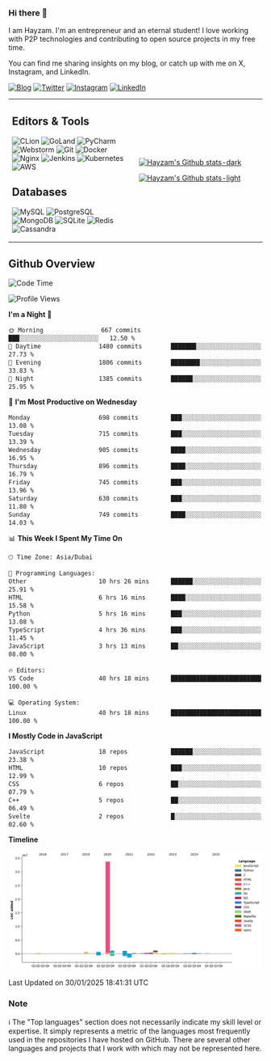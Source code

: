 ### Hi there 👋

I am Hayzam. I'm an entrepreneur and an eternal student! I love working with P2P technologies and contributing to open source projects in my free time.

You can find me sharing insights on my blog, or catch up with me on X, Instagram, and LinkedIn.

[![Blog](https://img.shields.io/badge/Blog-%2312100E.svg?&style=for-the-badge&logo=medium&logoColor=white)](https://hayzam.com)
[![Twitter](https://img.shields.io/badge/Twitter-%231DA1F2.svg?&style=for-the-badge&logo=X&logoColor=white)](https://twitter.com/hayzam_js)
[![Instagram](https://img.shields.io/badge/Instagram-%23E4405F.svg?&style=for-the-badge&logo=instagram&logoColor=white)](https://instagram.com/hayzam.ts)
[![LinkedIn](https://img.shields.io/badge/LinkedIn-%230077B5.svg?&style=for-the-badge&logo=linkedin&logoColor=white)](https://www.linkedin.com/in/hayzam-s-2b9b95139/)

<table width="100%">
<tr>
<td width="50%">

## Editors & Tools

![CLion](https://img.shields.io/badge/-CLion-000000?style=flat&logo=CLion)
![GoLand](https://img.shields.io/badge/-GoLand-000000?style=flat&logo=Goland)
![PyCharm](https://img.shields.io/badge/-PyCharm-000000?style=flat&logo=PyCharm)
![Webstorm](https://img.shields.io/badge/-WebStorm-000000?style=flat&logo=WebStorm)
![Git](https://img.shields.io/badge/-Git-000000?style=flat&logo=git)
![Docker](https://img.shields.io/badge/-Docker-000000?style=flat&logo=docker)
![Nginx](https://img.shields.io/badge/-Nginx-000000?style=flat&logo=nginx)
![Jenkins](https://img.shields.io/badge/-Jenkins-000000?style=flat&logo=jenkins)
![Kubernetes](https://img.shields.io/badge/-Kubernetes-000000?style=flat&logo=kubernetes)
![AWS](https://img.shields.io/badge/-AWS-000000?style=flat&logo=amazon-aws)

## Databases

![MySQL](https://img.shields.io/badge/-MySQL-000000?style=flat&logo=mysql)
![PostgreSQL](https://img.shields.io/badge/-PostgreSQL-000000?style=flat&logo=postgresql)
![MongoDB](https://img.shields.io/badge/-MongoDB-000000?style=flat&logo=mongodb)
![SQLite](https://img.shields.io/badge/-SQLite-000000?style=flat&logo=sqlite)
![Redis](https://img.shields.io/badge/-Redis-000000?style=flat&logo=redis)
![Cassandra](https://img.shields.io/badge/-Cassandra-000000?style=flat&logo=apache-cassandra)
</div>

<td width="50%">
 
[![Hayzam's Github stats-dark](https://github-readme-stats.vercel.app/api?username=hayzamjs&show_icons=true&theme=dark#gh-dark-mode-only)](https://github.com/anuraghazra/github-readme-stats#gh-dark-mode-only)
 
[![Hayzam's Github stats-light](https://github-readme-stats.vercel.app/api?username=hayzamjs&show_icons=true&theme=default#gh-light-mode-only)](https://github.com/anuraghazra/github-readme-stats#gh-light-mode-only)

</td>
</tr>
</table>
 
## Github Overview


<!--START_SECTION:waka-->
![Code Time](http://img.shields.io/badge/Code%20Time-1%2C654%20hrs%204%20mins-blue)

![Profile Views](http://img.shields.io/badge/Profile%20Views-1-blue)

**I'm a Night 🦉** 

```text
🌞 Morning                667 commits         ███░░░░░░░░░░░░░░░░░░░░░░   12.50 % 
🌆 Daytime                1480 commits        ███████░░░░░░░░░░░░░░░░░░   27.73 % 
🌃 Evening                1806 commits        ████████░░░░░░░░░░░░░░░░░   33.83 % 
🌙 Night                  1385 commits        ██████░░░░░░░░░░░░░░░░░░░   25.95 % 
```
📅 **I'm Most Productive on Wednesday** 

```text
Monday                   698 commits         ███░░░░░░░░░░░░░░░░░░░░░░   13.08 % 
Tuesday                  715 commits         ███░░░░░░░░░░░░░░░░░░░░░░   13.39 % 
Wednesday                905 commits         ████░░░░░░░░░░░░░░░░░░░░░   16.95 % 
Thursday                 896 commits         ████░░░░░░░░░░░░░░░░░░░░░   16.79 % 
Friday                   745 commits         ███░░░░░░░░░░░░░░░░░░░░░░   13.96 % 
Saturday                 630 commits         ███░░░░░░░░░░░░░░░░░░░░░░   11.80 % 
Sunday                   749 commits         ████░░░░░░░░░░░░░░░░░░░░░   14.03 % 
```


📊 **This Week I Spent My Time On** 

```text
🕑︎ Time Zone: Asia/Dubai

💬 Programming Languages: 
Other                    10 hrs 26 mins      ██████░░░░░░░░░░░░░░░░░░░   25.91 % 
HTML                     6 hrs 16 mins       ████░░░░░░░░░░░░░░░░░░░░░   15.58 % 
Python                   5 hrs 16 mins       ███░░░░░░░░░░░░░░░░░░░░░░   13.08 % 
TypeScript               4 hrs 36 mins       ███░░░░░░░░░░░░░░░░░░░░░░   11.45 % 
JavaScript               3 hrs 13 mins       ██░░░░░░░░░░░░░░░░░░░░░░░   08.00 % 

🔥 Editors: 
VS Code                  40 hrs 18 mins      █████████████████████████   100.00 % 

💻 Operating System: 
Linux                    40 hrs 18 mins      █████████████████████████   100.00 % 
```

**I Mostly Code in JavaScript** 

```text
JavaScript               18 repos            ██████░░░░░░░░░░░░░░░░░░░   23.38 % 
HTML                     10 repos            ███░░░░░░░░░░░░░░░░░░░░░░   12.99 % 
CSS                      6 repos             ██░░░░░░░░░░░░░░░░░░░░░░░   07.79 % 
C++                      5 repos             ██░░░░░░░░░░░░░░░░░░░░░░░   06.49 % 
Svelte                   2 repos             █░░░░░░░░░░░░░░░░░░░░░░░░   02.60 % 
```



**Timeline**

![Lines of Code chart](https://raw.githubusercontent.com/hayzamjs/hayzamjs/main/assets/bar_graph.png)


 Last Updated on 30/01/2025 18:41:31 UTC
<!--END_SECTION:waka-->


### Note 

:information_source: The "Top languages" section does not necessarily indicate my skill level or expertise. It simply represents a metric of the languages most frequently used in the repositories I have hosted on GitHub. There are several other languages and projects that I work with which may not be represented here. 

